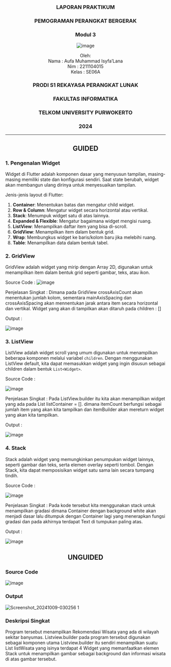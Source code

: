 <div align="center">

### LAPORAN PRAKTIKUM

### PEMOGRAMAN PERANGKAT BERGERAK

### Modul 3

![image](https://github.com/user-attachments/assets/2948daec-1e7a-4765-8f23-df638a387c87)

Oleh:  
Nama : Aufa Muhammad Isyfa’Lana  
Nim : 2211104015  
Kelas : SE06A

### PRODI S1 REKAYASA PERANGKAT LUNAK  
### FAKULTAS INFORMATIKA  
### TELKOM UNIVERSITY PURWOKERTO  
### 2024

</div>

---
<div align="center">

## GUIDED
</div>

### 1. Pengenalan Widget
Widget di Flutter adalah komponen dasar yang menyusun tampilan, masing-masing memiliki state dan konfigurasi sendiri. Saat state berubah, widget akan membangun ulang dirinya untuk menyesuaikan tampilan.

Jenis-jenis layout di Flutter:
1. **Container**: Menentukan batas dan mengatur child widget.
2. **Row & Column**: Mengatur widget secara horizontal atau vertikal.
3. **Stack**: Menumpuk widget satu di atas lainnya.
4. **Expanded & Flexible**: Mengatur bagaimana widget mengisi ruang.
5. **ListView**: Menampilkan daftar item yang bisa di-scroll.
6. **GridView**: Menampilkan item dalam bentuk grid.
7. **Wrap**: Membungkus widget ke baris/kolom baru jika melebihi ruang.
8. **Table**: Menampilkan data dalam bentuk tabel.

### 2. GridView
GridView adalah widget yang mirip dengan Array 2D, digunakan untuk menampilkan item dalam bentuk grid seperti gambar, teks, atau ikon.

Source Code : 
![image](https://github.com/user-attachments/assets/9b8c0941-da39-475a-94d0-39e69ceaa481)

Penjelasan Singkat : 
Dimana pada GridView crossAxisCount akan menentukan jumlah kolom, sementara mainAxisSpacing dan crossAxisSpacing akan mennentukan jarak antara item secara horizontal dan vertikal. Widget yang akan di tampilkan akan ditaruh pada children : []

Output :

![image](https://github.com/user-attachments/assets/c95d0174-2361-4933-a89e-377c50de6704)

### 3. ListView
ListView adalah widget scroll yang umum digunakan untuk menampilkan beberapa komponen melalui variabel `children`. Dengan menggunakan ListView default, kita dapat memasukkan widget yang ingin disusun sebagai children dalam bentuk `List<Widget>`.

Source Code :

![image](https://github.com/user-attachments/assets/38cc35a1-3f83-4323-b124-690184756ba3)

Penjelasan Singkat :
Pada ListView.builder itu kita akan menampilkan widget yang ada pada List<Widget> listContainer = []. dimana itemCount berfungsi sebagai jumlah item yang akan kita tampilkan dan itemBuilder akan mereturn widget yang akan kita tampilkan.

Output :

![image](https://github.com/user-attachments/assets/125a1f87-bc62-4658-aba3-97e3c20bb4bd)


### 4. Stack 
Stack adalah widget yang memungkinkan penumpukan widget lainnya, seperti gambar dan teks, serta elemen overlay seperti tombol. Dengan Stack, kita dapat memposisikan widget satu sama lain secara tumpang tindih.

Source Code :

![image](https://github.com/user-attachments/assets/776ef4d3-543b-4b99-b911-8c75a25fd827)

Penjelasan Singkat :
Pada kode tersebut kita menggunakan stack untuk menampilkan gradasi dimana Container dengan background white akan menjadi dasar lalu ditumpuk dengan Container lagi yang menerapkan fungsi gradasi dan pada akhirnya terdapat Text di tumpukan paling atas.

Output :

![image](https://github.com/user-attachments/assets/6f95bc9d-c6d2-457e-9494-718e8a97892e)


<div align="center">

## UNGUIDED
</div>

### Source Code 
![image](https://github.com/user-attachments/assets/85f7bf53-6db5-4ba5-bf22-30015cabe822)


### Output 
![Screenshot_20241009-030256 1](https://github.com/user-attachments/assets/4054e3d6-9d9c-4456-9dc1-c6ad549c18fc)

### Deskripsi Singkat 
Program tersebut menampilkan Rekomendasi Wisata yang ada di wilayah sekitar banyumas. Listview.builder pada program tersebut digunakan sebagai komponen utama Listview.builder itu sendiri menampilkan suatu List<Widget> listWisata yang isinya terdapat 4 Widget yang memanfaatkan elemen Stack untuk menampilkan gambar sebagai background dan informasi wisata di atas gambar tersebut.

